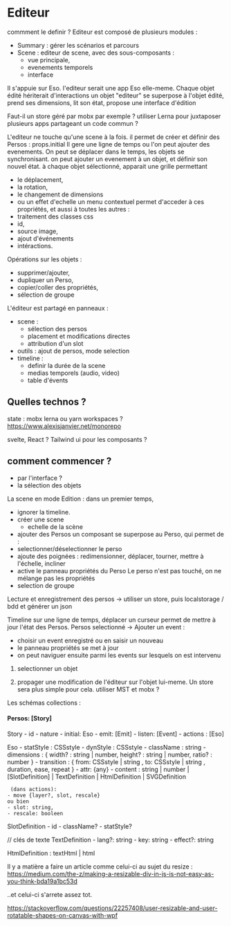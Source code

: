 # Editeur
commment le definir ?
Editeur est composé de plusieurs modules : 
- Summary : gérer les scénarios et parcours
- Scene : editeur de scene, avec des sous-composants :
    - vue principale,
    - evenements temporels
    - interface


Il s'appuie sur Eso. l'editeur serait une app Eso elle-meme. Chaque objet édité hériterait d'interactions 
un objet "editeur" se superpose à l'objet édité, prend ses dimensions, lit son état, propose une interface d'édition

Faut-il un store géré par mobx par exemple ? 
utiliser Lerna pour juxtaposer plusieurs apps partageant un code commun ?

L'editeur ne touche qu'une scene à la fois.
il permet de créer et définir des Persos : props.initial
Il gere une ligne de temps ou l'on peut ajouter des evenements. 
On peut se déplacer dans le temps, les objets se synchronisant.
on peut ajouter un evenement à un objet, et définir son nouvel état.
à chaque objet sélectionné, apparait une grille permettant 
- le déplacement,
- la rotation,
- le changement de dimensions
- ou un effet d'echelle 
un menu contextuel permet d'acceder à ces propriétés, et aussi à toutes les autres :
- traitement des classes css
- id,
- source image,
- ajout d'événements
- intéractions.

Opérations sur les objets :
- supprimer/ajouter,
- dupliquer un Perso,
- copier/coller des propriétés,
- sélection de groupe

L'éditeur est partagé en panneaux :
- scene : 
    - sélection des persos
    - placement et modifications directes
    - attribution d'un slot
- outils : ajout de persos, mode selection 
- timeline :
    - definir la durée de la scene
    - medias temporels (audio, video)
    - table d'évents

## Quelles technos ?
state : mobx
lerna ou yarn workspaces ?
https://www.alexisjanvier.net/monorepo

svelte, React ?
Tailwind ui  pour les composants ?

## comment commencer ?
- par l'interface ? 
- la sélection des objets


La scene en mode Edition :
dans un premier temps, 
 - ignorer la timeline.
 - créer une scene
    - echelle de la scène
 - ajouter des Persos
un composant se superpose au Perso, qui permet de :
 - selectionner/déselectionner le perso
 - ajoute des poignées : redimensionner, déplacer, tourner, mettre à l'échelle, incliner
 - active le panneau propriétés du Perso
 Le perso n'est pas touché, on ne mélange pas les propriétés
 - selection de groupe

Lecture et enregistrement des persos
-> utiliser un store, puis localstorage / bdd et générer un json

Timeline 
sur une ligne de temps, déplacer un curseur permet de mettre à jour l'état des Persos. 
Persos selectionné -> Ajouter un event :
- choisir un event enregistré ou en saisir un nouveau
-  le panneau propriétés se met à jour 
- on peut naviguer ensuite parmi les events sur lesquels on est intervenu



1. selectionner un objet 

2. propager une modification de l'éditeur sur l'objet lui-meme. 
Un store sera plus simple pour cela.
utiliser MST et mobx ?

Les schémas
collections :
#### Persos: [Story]
Story
    - id
    - nature
    - initial: Eso
    - emit: [Emit]
    - listen: [Event]
    - actions : [Eso]

Eso 
    - statStyle : CSSstyle
    - dynStyle : CSSstyle
    - className : string
    - dimensions : {
        width? : string | number, 
        height? : string | number, 
        ratio? : number
        }
    - transition : {
        from: CSSstyle | string , 
        to: CSSstyle | string , 
        duration, 
        ease, 
        repeat 
        }
    - attr: {any}
    - content : string | number | 
                [SlotDefinition] | TextDefinition | HtmlDefinition | SVGDefinition


     (dans actions):
    - move {layer?, slot, rescale} 
    ou bien 
    - slot: string, 
    - rescale: booleen


SlotDefinition 
    - id
    - className?
    - statStyle?

// clés de texte
TextDefinition 
    - lang?: string
    - key: string
    - effect?: string

HtmlDefinition : textHtml | html



Il y a matière a faire un article comme celui-ci au sujet du resize :
https://medium.com/the-z/making-a-resizable-div-in-js-is-not-easy-as-you-think-bda19a1bc53d

..et celui-ci s'arrete assez tot.

https://stackoverflow.com/questions/22257408/user-resizable-and-user-rotatable-shapes-on-canvas-with-wpf
